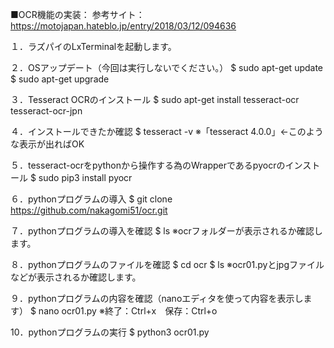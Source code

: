 ■OCR機能の実装：
参考サイト：https://motojapan.hateblo.jp/entry/2018/03/12/094636

１．ラズパイのLxTerminalを起動します。

２．OSアップデート（今回は実行しないでください。）
$ sudo apt-get update
$ sudo apt-get upgrade

３．Tesseract OCRのインストール
$ sudo apt-get install tesseract-ocr tesseract-ocr-jpn

４．インストールできたか確認
$ tesseract -v
※「tesseract 4.0.0」←このような表示が出ればOK

５．tesseract-ocrをpythonから操作する為のWrapperであるpyocrのインストール
$ sudo pip3 install pyocr

６．pythonプログラムの導入
$ git clone https://github.com/nakagomi51/ocr.git

７．pythonプログラムの導入を確認
$ ls
※ocrフォルダーが表示されるか確認します。

８．pythonプログラムのファイルを確認
$ cd ocr
$ ls
※ocr01.pyとjpgファイルなどが表示されるか確認します。

９．pythonプログラムの内容を確認（nanoエディタを使って内容を表示します）
$ nano ocr01.py
※終了：Ctrl+x　保存：Ctrl+o

10．pythonプログラムの実行
$ python3 ocr01.py
